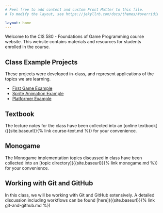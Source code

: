```yaml
---
# Feel free to add content and custom Front Matter to this file.
# To modify the layout, see https://jekyllrb.com/docs/themes/#overriding-theme-defaults

layout: home
---
```

Welcome to the CIS 580 - Foundations of Game Programming course website.  This website contains materials and resources for students enrolled in the course.

## Class Example Projects
These projects were developed in-class, and represent applications of the topics we are learning.

* [First Game Example](https://github.com/zombiepaladin/cis-580-first-game)
* [Sprite Animation Example](https://github.com/zombiepaladin/xna-sprite-demonstration.git)
* [Platformer Example](https://github.com/zombiepaladin/platformer-example)

## Textbook
The lecture notes for the class have been collected into an [online textbook]({{site.baseurl}}{% link course-text.md %}) for your convenience.

## Monogame
The Monogame implementation topics discussed in class have been collected into an [topic directory]({{site.baseurl}}{% link monogame.md %}) for your convenience.

## Working with Git and GitHub
In this class, we will be working with Git and GitHub extensively.  A detailed discussion including workflows can be found [here]({{site.baseurl}}{% link git-and-github.md %})
